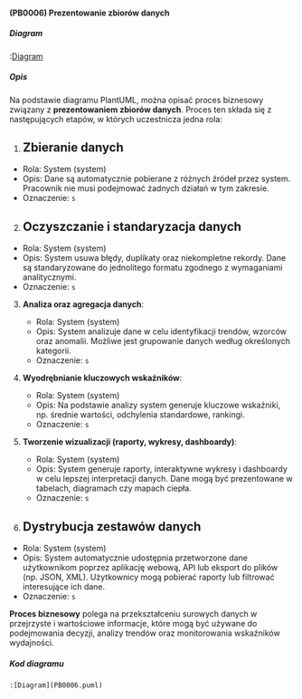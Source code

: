 #### (PB0006) Prezentowanie zbiorów danych

##### Diagram

:[Diagram](PB0006.puml)


##### Opis

Na podstawie diagramu PlantUML, można opisać proces biznesowy związany z **prezentowaniem zbiorów danych**. Proces ten składa się z następujących etapów, w których uczestnicza jedna rola:

1. ## Zbieranie danych
* Rola: System (system) 
* Opis: Dane są automatycznie pobierane z różnych źródeł przez system. Pracownik nie musi podejmować żadnych działań w tym zakresie.  
* Oznaczenie: `s`

2. ## Oczyszczanie i standaryzacja danych
* Rola: System  (system)
* Opis: System usuwa błędy, duplikaty oraz niekompletne rekordy. Dane są standaryzowane do jednolitego formatu zgodnego z wymaganiami analitycznymi.  
* Oznaczenie: `s`

3. **Analiza oraz agregacja danych**:
   * Rola: System  (system)
   * Opis: System analizuje dane w celu identyfikacji trendów, wzorców oraz anomalii. Możliwe jest grupowanie danych według określonych kategorii.
   * Oznaczenie: `s`
    

4. **Wyodrębnianie kluczowych wskaźników**:
   * Rola: System  (system)
   * Opis: Na podstawie analizy system generuje kluczowe wskaźniki, np. średnie wartości, odchylenia standardowe, rankingi.
   * Oznaczenie: `s`
    

5. **Tworzenie wizualizacji (raporty, wykresy, dashboardy)**:
   * Rola: System (system)
   * Opis: System generuje raporty, interaktywne wykresy i dashboardy w celu lepszej interpretacji danych. Dane mogą być prezentowane w tabelach, diagramach czy mapach ciepła.
   * Oznaczenie: `s`
    

6. ## Dystrybucja zestawów danych
* Rola: System  (system)
* Opis: System automatycznie udostępnia przetworzone dane użytkownikom poprzez aplikację webową, API lub eksport do plików (np. JSON, XML). Użytkownicy mogą pobierać raporty lub filtrować interesujące ich dane.  
* Oznaczenie: `s`

**Proces biznesowy** polega na przekształceniu surowych danych w przejrzyste i wartościowe informacje, które mogą być używane do podejmowania decyzji, analizy trendów oraz monitorowania wskaźników wydajności.   


##### Kod diagramu
```
:[Diagram](PB0006.puml)
```
